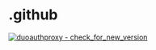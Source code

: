 # .github
[![duoauthproxy - check_for_new_version](https://github.com/v6Org01/dockerbuild/actions/workflows/duoauthproxy_check_for_new_version.yaml/badge.svg)](https://github.com/v6Org01/dockerbuild/actions/workflows/duoauthproxy_check_for_new_version.yaml)
